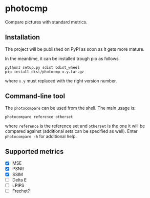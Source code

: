 # photocmp
Compare pictures with standard metrics.

## Installation
The project will be published on PyPI as soon as it gets more mature.

In the meantime, it can be installed trough pip as follows
```
python3 setup.py sdist bdist_wheel
pip install dist/photocmp-x.y.tar.gz
```
where `x.y` must replaced with the right version number.

## Command-line tool
The `photocompare` can be used from the shell.
The main usage is:
```
photocompare reference otherset
```
where `reference` is the reference set and `otherset` is the one it
will be compared against (additional sets can be specified as well).
Enter `photocompare -h` for additional help.

## Supported metrics
- [X] MSE
- [X] PSNR
- [X] SSIM
- [ ] Delta E
- [ ] LPIPS
- [ ] Frechet?
